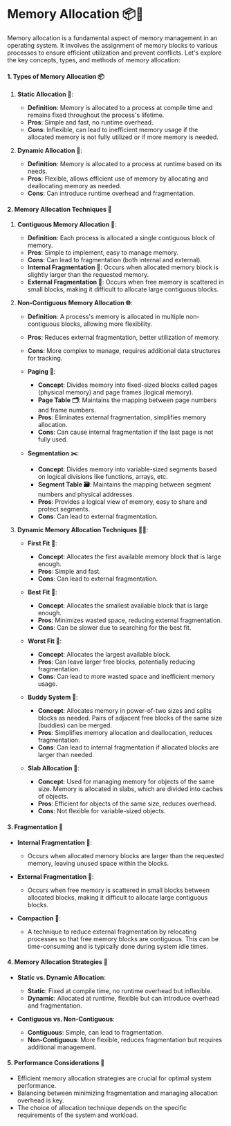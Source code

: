# Memory Allocation 📦🔄

Memory allocation is a fundamental aspect of memory management in an operating system. It involves the assignment of memory blocks to various processes to ensure efficient utilization and prevent conflicts. Let's explore the key concepts, types, and methods of memory allocation:

#### 1. Types of Memory Allocation 📦

1. **Static Allocation 📏**:

   - **Definition**: Memory is allocated to a process at compile time and remains fixed throughout the process's lifetime.
   - **Pros**: Simple and fast, no runtime overhead.
   - **Cons**: Inflexible, can lead to inefficient memory usage if the allocated memory is not fully utilized or if more memory is needed.
2. **Dynamic Allocation 🔄**:

   - **Definition**: Memory is allocated to a process at runtime based on its needs.
   - **Pros**: Flexible, allows efficient use of memory by allocating and deallocating memory as needed.
   - **Cons**: Can introduce runtime overhead and fragmentation.

#### 2. Memory Allocation Techniques 🔧

1. **Contiguous Memory Allocation 🔗**:

   - **Definition**: Each process is allocated a single contiguous block of memory.
   - **Pros**: Simple to implement, easy to manage memory.
   - **Cons**: Can lead to fragmentation (both internal and external).
   - **Internal Fragmentation 🧱**: Occurs when allocated memory block is slightly larger than the requested memory.
   - **External Fragmentation 🚧**: Occurs when free memory is scattered in small blocks, making it difficult to allocate large contiguous blocks.
2. **Non-Contiguous Memory Allocation 🌐**:

   - **Definition**: A process's memory is allocated in multiple non-contiguous blocks, allowing more flexibility.
   - **Pros**: Reduces external fragmentation, better utilization of memory.
   - **Cons**: More complex to manage, requires additional data structures for tracking.
   - **Paging 📜**:

     - **Concept**: Divides memory into fixed-sized blocks called pages (physical memory) and page frames (logical memory).
     - **Page Table 🗂️**: Maintains the mapping between page numbers and frame numbers.
     - **Pros**: Eliminates external fragmentation, simplifies memory allocation.
     - **Cons**: Can cause internal fragmentation if the last page is not fully used.
   - **Segmentation ✂️**:

     - **Concept**: Divides memory into variable-sized segments based on logical divisions like functions, arrays, etc.
     - **Segment Table 🗃️**: Maintains the mapping between segment numbers and physical addresses.
     - **Pros**: Provides a logical view of memory, easy to share and protect segments.
     - **Cons**: Can lead to external fragmentation.
3. **Dynamic Memory Allocation Techniques 🔄🔧**:

   - **First Fit 🎯**:

     - **Concept**: Allocates the first available memory block that is large enough.
     - **Pros**: Simple and fast.
     - **Cons**: Can lead to external fragmentation.
   - **Best Fit 🏅**:

     - **Concept**: Allocates the smallest available block that is large enough.
     - **Pros**: Minimizes wasted space, reducing external fragmentation.
     - **Cons**: Can be slower due to searching for the best fit.
   - **Worst Fit 🥉**:

     - **Concept**: Allocates the largest available block.
     - **Pros**: Can leave larger free blocks, potentially reducing fragmentation.
     - **Cons**: Can lead to more wasted space and inefficient memory usage.
   - **Buddy System 👯**:

     - **Concept**: Allocates memory in power-of-two sizes and splits blocks as needed. Pairs of adjacent free blocks of the same size (buddies) can be merged.
     - **Pros**: Simplifies memory allocation and deallocation, reduces fragmentation.
     - **Cons**: Can lead to internal fragmentation if allocated blocks are larger than needed.
   - **Slab Allocation 🧱**:

     - **Concept**: Used for managing memory for objects of the same size. Memory is allocated in slabs, which are divided into caches of objects.
     - **Pros**: Efficient for objects of the same size, reduces overhead.
     - **Cons**: Not flexible for variable-sized objects.

#### 3. Fragmentation 🚧

- **Internal Fragmentation 🧱**:

  - Occurs when allocated memory blocks are larger than the requested memory, leaving unused space within the blocks.
- **External Fragmentation 🚧**:

  - Occurs when free memory is scattered in small blocks between allocated blocks, making it difficult to allocate large contiguous blocks.
- **Compaction 📏**:

  - A technique to reduce external fragmentation by relocating processes so that free memory blocks are contiguous. This can be time-consuming and is typically done during system idle times.

#### 4. Memory Allocation Strategies 🔄

- **Static vs. Dynamic Allocation**:

  - **Static**: Fixed at compile time, no runtime overhead but inflexible.
  - **Dynamic**: Allocated at runtime, flexible but can introduce overhead and fragmentation.
- **Contiguous vs. Non-Contiguous**:

  - **Contiguous**: Simple, can lead to fragmentation.
  - **Non-Contiguous**: More flexible, reduces fragmentation but requires additional management.

#### 5. Performance Considerations 🚀

- Efficient memory allocation strategies are crucial for optimal system performance.
- Balancing between minimizing fragmentation and managing allocation overhead is key.
- The choice of allocation technique depends on the specific requirements of the system and workload.
